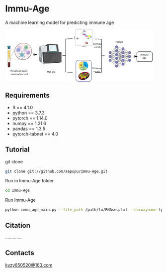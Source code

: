 # Immu-Age
A machine learning model for predicting immune age

![image](https://github.com/aapupu/Immu-Age/blob/abe7564596203b20b2e05ae012aaa154db7eafed/img/1702047552565.jpg)


## Requirements 

- R == 4.1.0
- python == 3.7.3
- pytorch == 1.14.0
- numpy == 1.21.6
- pandas == 1.3.5
- pytorch-tabnet == 4.0
  

Tutorial
-------
git clone
```bash
git clone git://github.com/aapupu/Immu-Age.git
```

Run in Immu-Age folder
```bash
cd Immu-Age
```

Run Immu-Age
```bash
python immu_age_main.py --file_path /path/to/RNAseq.txt --norwayname tpm/count
```

Citation
-------
.............. 

Contacts
-------
kyzy850520@163.com

